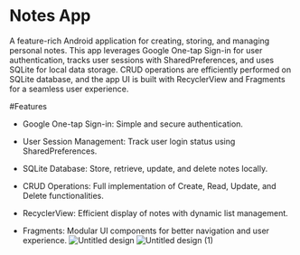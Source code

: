 # Notes App
A feature-rich Android application for creating, storing, and managing personal notes. This app leverages Google One-tap Sign-in for user authentication, tracks user sessions with SharedPreferences, and uses SQLite for local data storage. CRUD operations are efficiently performed on SQLite database, and the app UI is built with RecyclerView and Fragments for a seamless user experience.

#Features
- Google One-tap Sign-in: Simple and secure authentication.
* User Session Management: Track user login status using SharedPreferences.
+ SQLite Database: Store, retrieve, update, and delete notes locally.
- CRUD Operations: Full implementation of Create, Read, Update, and Delete functionalities.
* RecyclerView: Efficient display of notes with dynamic list management.
- Fragments: Modular UI components for better navigation and user experience.
![Untitled design](https://github.com/Harsh-developer-apk/Notes-App/assets/150172274/21ea684b-358b-4c07-9315-2e5065b89b86)
![Untitled design (1)](https://github.com/Harsh-developer-apk/Notes-App/assets/150172274/6f44ff1b-f0c5-4f77-8c2f-4c2d4d7c1850)
